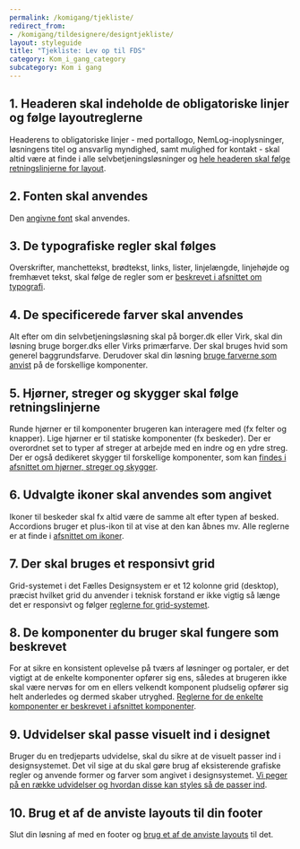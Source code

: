 ```yaml
---
permalink: /komigang/tjekliste/
redirect_from:
- /komigang/tildesignere/designtjekliste/
layout: styleguide
title: "Tjekliste: Lev op til FDS"
category: Kom_i_gang_category
subcategory: Kom i gang
---
```

<h2 class="h5">1. Headeren skal indeholde de obligatoriske linjer og følge layoutreglerne</h2>

Headerens to obligatoriske linjer - med portallogo, NemLog-inoplysninger, løsningens titel og ansvarlig myndighed, samt mulighed for kontakt - skal altid være at finde i alle selvbetjeningsløsninger og <a href="/komigang/tildesignere/sideopbygning/#header">hele headeren skal følge retningslinjerne for layout</a>.

<h2 class="h5">2. Fonten skal anvendes</h2>

Den <a href="/design/typography/#fonte">angivne font</a> skal anvendes.

<h2 class="h5">3. De typografiske regler skal følges</h2>

Overskrifter, manchettekst, brødtekst, links, lister, linjelængde, linjehøjde og fremhævet tekst, skal følge de regler som er <a href="/design/typography">beskrevet i afsnittet om typografi</a>.

<h2 class="h5">4. De specificerede farver skal anvendes</h2>

Alt efter om din selvbetjeningsløsning skal på borger.dk eller Virk, skal din løsning bruge borger.dks eller Virks primærfarve. Der skal bruges hvid som generel baggrundsfarve. Derudover skal din løsning <a href="/design/farver">bruge farverne som anvist</a> på de forskellige komponenter.

<h2 class="h5">5. Hjørner, streger og skygger skal følge retningslinjerne</h2>

Runde hjørner er til komponenter brugeren kan interagere med (fx felter og knapper). Lige hjørner er til statiske komponenter (fx beskeder). Der er overordnet set to typer af streger at arbejde med en indre og en ydre streg. Der er også dedikeret skygger til forskellige komponenter, som kan <a href="/design/borders/">findes i afsnittet om hjørner, streger og skygger</a>.

<h2 class="h5">6. Udvalgte ikoner skal anvendes som angivet</h2>

Ikoner til beskeder skal fx altid være de samme alt efter typen af besked.<br />Accordions bruger et plus-ikon til at vise at den kan åbnes mv. Alle reglerne er at finde i <a href="/design/ikoner/">afsnittet om ikoner</a>.

<h2 class="h5">7. Der skal bruges et responsivt grid</h2>

Grid-systemet i det Fælles Designsystem er et 12 kolonne grid (desktop), præcist hvilket grid du anvender i teknisk forstand er ikke vigtig så længe det er responsivt og følger <a href="/design/grid/">reglerne for grid-systemet</a>.

<h2 class="h5">8. De komponenter du bruger skal fungere som beskrevet</h2>

For at sikre en konsistent oplevelse på tværs af løsninger og portaler, er det vigtigt at de enkelte komponenter opfører sig ens, således at brugeren ikke skal være nervøs for om en ellers velkendt komponent pludselig opfører sig helt anderledes og dermed skaber utryghed. <a href="/komponenter/">Reglerne for de enkelte komponenter er beskrevet i afsnittet komponenter</a>.

<h2 class="h5">9. Udvidelser skal passe visuelt ind i designet</h2>

Bruger du en tredjeparts udvidelse, skal du sikre at de visuelt passer ind i designsystemet. Det vil sige at du skal gøre brug af eksisterende grafiske regler og anvende former og farver som angivet i designsystemet. <a href="/udvidelser/">Vi peger på en række udvidelser og hvordan disse kan styles så de passer ind</a>.

<h2 class="h5">10. Brug et af de anviste layouts til din footer</h2>

Slut din løsning af med en footer og <a href="/komponenter/footers/">brug et af de anviste layouts</a> til det.
